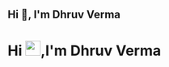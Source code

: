 ## Hi 👋, I'm Dhruv Verma
<h1>Hi <img src="[https://tenor.com/en-GB/view/jake-is-fat-a-fatty-gif-7079131600029584089](https://media.tenor.com/0CpFOKGVaeMAAAAi/hand-waving-hand.gif)" height="30" width="30">,I'm Dhruv Verma </h1>



<!--
**dvermagit/dvermagit** is a ✨ _special_ ✨ repository because its `README.md` (this file) appears on your GitHub profile.

Here are some ideas to get you started:

- 🔭 I’m currently working on ...
- 🌱 I’m currently learning ...
- 👯 I’m looking to collaborate on ...
- 🤔 I’m looking for help with ...
- 💬 Ask me about ...
- 📫 How to reach me: ...
- 😄 Pronouns: ...
- ⚡ Fun fact: ...
-->

